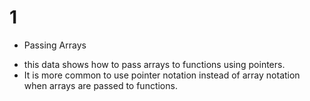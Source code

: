 # 1
* Passing Arrays
- this data shows how to pass arrays to functions using pointers.
- It is more common to use pointer notation instead of array notation when arrays are passed to functions.
